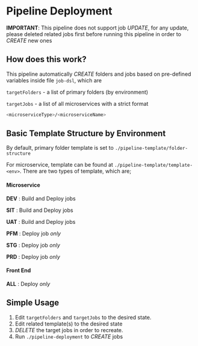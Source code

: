 # Pipeline Deployment

__IMPORTANT__: This pipeline does not support job _UPDATE_, for any update, please deleted related jobs first before running this pipeline in order to _CREATE_ new ones

## How does this work?

This pipeline automatically _CREATE_ folders and jobs based on pre-defined variables inside file `job-dsl`, which are 

`targetFolders` - a list of primary folders (by environment)

`targetJobs` - a list of all microservices with a strict format
```sh
<microserviceType>/<microserviceName>
```

## Basic Template Structure by Environment

By default, primary folder template is set to `./pipeline-template/folder-structure`

For microservice, template can be found at `./pipeline-template/template-<env>`. There are two types of template, which are;

#### Microservice
__DEV__ : Build and Deploy jobs

__SIT__ : Build and Deploy jobs

__UAT__ : Build and Deploy jobs

__PFM__ : Deploy job _only_

__STG__ : Deploy job _only_

__PRD__ : Deploy job _only_

#### Front End
__ALL__ : Deploy _only_

## Simple Usage

1. Edit `targetFolders` and `targetJobs` to the desired state.
2. Edit related template(s) to the desired state
3. _DELETE_ the target jobs in order to recreate.
4. Run `./pipeline-deployment` to _CREATE_ jobs

